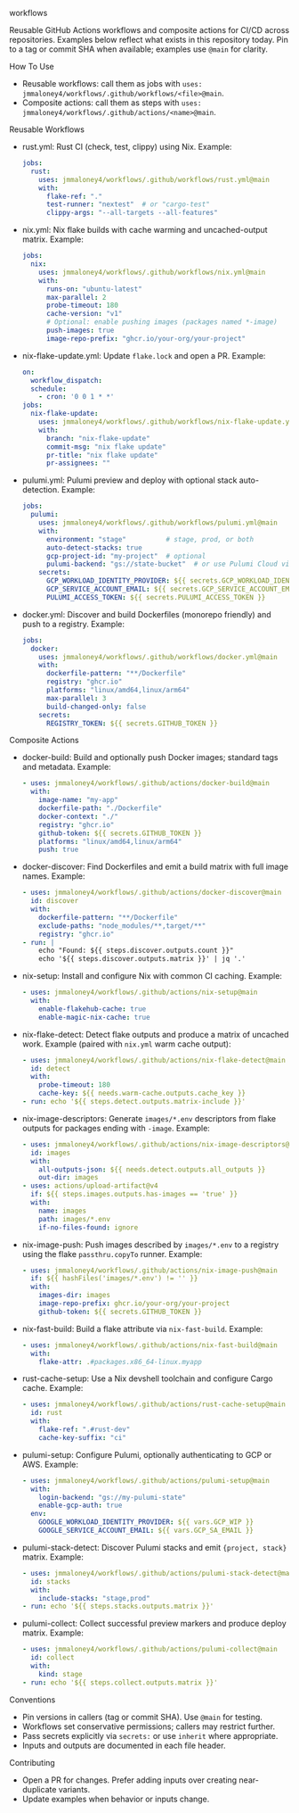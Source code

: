 workflows

Reusable GitHub Actions workflows and composite actions for CI/CD across repositories. Examples below reflect what exists in this repository today. Pin to a tag or commit SHA when available; examples use `@main` for clarity.

How To Use

- Reusable workflows: call them as jobs with `uses: jmmaloney4/workflows/.github/workflows/<file>@main`.
- Composite actions: call them as steps with `uses: jmmaloney4/workflows/.github/actions/<name>@main`.

Reusable Workflows

- rust.yml: Rust CI (check, test, clippy) using Nix.
  Example:
  ```yaml
  jobs:
    rust:
      uses: jmmaloney4/workflows/.github/workflows/rust.yml@main
      with:
        flake-ref: "."
        test-runner: "nextest"  # or "cargo-test"
        clippy-args: "--all-targets --all-features"
  ```

- nix.yml: Nix flake builds with cache warming and uncached-output matrix.
  Example:
  ```yaml
  jobs:
    nix:
      uses: jmmaloney4/workflows/.github/workflows/nix.yml@main
      with:
        runs-on: "ubuntu-latest"
        max-parallel: 2
        probe-timeout: 180
        cache-version: "v1"
        # Optional: enable pushing images (packages named *-image)
        push-images: true
        image-repo-prefix: "ghcr.io/your-org/your-project"
  ```

- nix-flake-update.yml: Update `flake.lock` and open a PR.
  Example:
  ```yaml
  on:
    workflow_dispatch:
    schedule:
      - cron: '0 0 1 * *'
  jobs:
    nix-flake-update:
      uses: jmmaloney4/workflows/.github/workflows/nix-flake-update.yml@main
      with:
        branch: "nix-flake-update"
        commit-msg: "nix flake update"
        pr-title: "nix flake update"
        pr-assignees: ""
  ```

- pulumi.yml: Pulumi preview and deploy with optional stack auto-detection.
  Example:
  ```yaml
  jobs:
    pulumi:
      uses: jmmaloney4/workflows/.github/workflows/pulumi.yml@main
      with:
        environment: "stage"          # stage, prod, or both
        auto-detect-stacks: true
        gcp-project-id: "my-project"  # optional
        pulumi-backend: "gs://state-bucket"  # or use Pulumi Cloud via token
      secrets:
        GCP_WORKLOAD_IDENTITY_PROVIDER: ${{ secrets.GCP_WORKLOAD_IDENTITY_PROVIDER }}
        GCP_SERVICE_ACCOUNT_EMAIL: ${{ secrets.GCP_SERVICE_ACCOUNT_EMAIL }}
        PULUMI_ACCESS_TOKEN: ${{ secrets.PULUMI_ACCESS_TOKEN }}
  ```

- docker.yml: Discover and build Dockerfiles (monorepo friendly) and push to a registry.
  Example:
  ```yaml
  jobs:
    docker:
      uses: jmmaloney4/workflows/.github/workflows/docker.yml@main
      with:
        dockerfile-pattern: "**/Dockerfile"
        registry: "ghcr.io"
        platforms: "linux/amd64,linux/arm64"
        max-parallel: 3
        build-changed-only: false
      secrets:
        REGISTRY_TOKEN: ${{ secrets.GITHUB_TOKEN }}
  ```

Composite Actions

- docker-build: Build and optionally push Docker images; standard tags and metadata.
  Example:
  ```yaml
  - uses: jmmaloney4/workflows/.github/actions/docker-build@main
    with:
      image-name: "my-app"
      dockerfile-path: "./Dockerfile"
      docker-context: "./"
      registry: "ghcr.io"
      github-token: ${{ secrets.GITHUB_TOKEN }}
      platforms: "linux/amd64,linux/arm64"
      push: true
  ```

- docker-discover: Find Dockerfiles and emit a build matrix with full image names.
  Example:
  ```yaml
  - uses: jmmaloney4/workflows/.github/actions/docker-discover@main
    id: discover
    with:
      dockerfile-pattern: "**/Dockerfile"
      exclude-paths: "node_modules/**,target/**"
      registry: "ghcr.io"
  - run: |
      echo "Found: ${{ steps.discover.outputs.count }}"
      echo '${{ steps.discover.outputs.matrix }}' | jq '.'
  ```

- nix-setup: Install and configure Nix with common CI caching.
  Example:
  ```yaml
  - uses: jmmaloney4/workflows/.github/actions/nix-setup@main
    with:
      enable-flakehub-cache: true
      enable-magic-nix-cache: true
  ```

- nix-flake-detect: Detect flake outputs and produce a matrix of uncached work.
  Example (paired with `nix.yml` warm cache output):
  ```yaml
  - uses: jmmaloney4/workflows/.github/actions/nix-flake-detect@main
    id: detect
    with:
      probe-timeout: 180
      cache-key: ${{ needs.warm-cache.outputs.cache_key }}
  - run: echo '${{ steps.detect.outputs.matrix-include }}'
  ```

- nix-image-descriptors: Generate `images/*.env` descriptors from flake outputs for packages ending with `-image`.
  Example:
  ```yaml
  - uses: jmmaloney4/workflows/.github/actions/nix-image-descriptors@main
    id: images
    with:
      all-outputs-json: ${{ needs.detect.outputs.all_outputs }}
      out-dir: images
  - uses: actions/upload-artifact@v4
    if: ${{ steps.images.outputs.has-images == 'true' }}
    with:
      name: images
      path: images/*.env
      if-no-files-found: ignore
  ```

- nix-image-push: Push images described by `images/*.env` to a registry using the flake `passthru.copyTo` runner.
  Example:
  ```yaml
  - uses: jmmaloney4/workflows/.github/actions/nix-image-push@main
    if: ${{ hashFiles('images/*.env') != '' }}
    with:
      images-dir: images
      image-repo-prefix: ghcr.io/your-org/your-project
      github-token: ${{ secrets.GITHUB_TOKEN }}
  ```

- nix-fast-build: Build a flake attribute via `nix-fast-build`.
  Example:
  ```yaml
  - uses: jmmaloney4/workflows/.github/actions/nix-fast-build@main
    with:
      flake-attr: .#packages.x86_64-linux.myapp
  ```

- rust-cache-setup: Use a Nix devshell toolchain and configure Cargo cache.
  Example:
  ```yaml
  - uses: jmmaloney4/workflows/.github/actions/rust-cache-setup@main
    id: rust
    with:
      flake-ref: ".#rust-dev"
      cache-key-suffix: "ci"
  ```

- pulumi-setup: Configure Pulumi, optionally authenticating to GCP or AWS.
  Example:
  ```yaml
  - uses: jmmaloney4/workflows/.github/actions/pulumi-setup@main
    with:
      login-backend: "gs://my-pulumi-state"
      enable-gcp-auth: true
    env:
      GOOGLE_WORKLOAD_IDENTITY_PROVIDER: ${{ vars.GCP_WIP }}
      GOOGLE_SERVICE_ACCOUNT_EMAIL: ${{ vars.GCP_SA_EMAIL }}
  ```

- pulumi-stack-detect: Discover Pulumi stacks and emit `{project, stack}` matrix.
  Example:
  ```yaml
  - uses: jmmaloney4/workflows/.github/actions/pulumi-stack-detect@main
    id: stacks
    with:
      include-stacks: "stage,prod"
  - run: echo '${{ steps.stacks.outputs.matrix }}'
  ```

- pulumi-collect: Collect successful preview markers and produce deploy matrix.
  Example:
  ```yaml
  - uses: jmmaloney4/workflows/.github/actions/pulumi-collect@main
    id: collect
    with:
      kind: stage
  - run: echo '${{ steps.collect.outputs.matrix }}'
  ```

Conventions

- Pin versions in callers (tag or commit SHA). Use `@main` for testing.
- Workflows set conservative permissions; callers may restrict further.
- Pass secrets explicitly via `secrets:` or use `inherit` where appropriate.
- Inputs and outputs are documented in each file header.

Contributing

- Open a PR for changes. Prefer adding inputs over creating near-duplicate variants.
- Update examples when behavior or inputs change.
